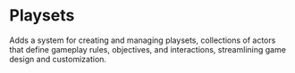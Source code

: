 # Playsets

Adds a system for creating and managing playsets, collections of actors that define gameplay rules, objectives, and interactions, streamlining game design and customization.
